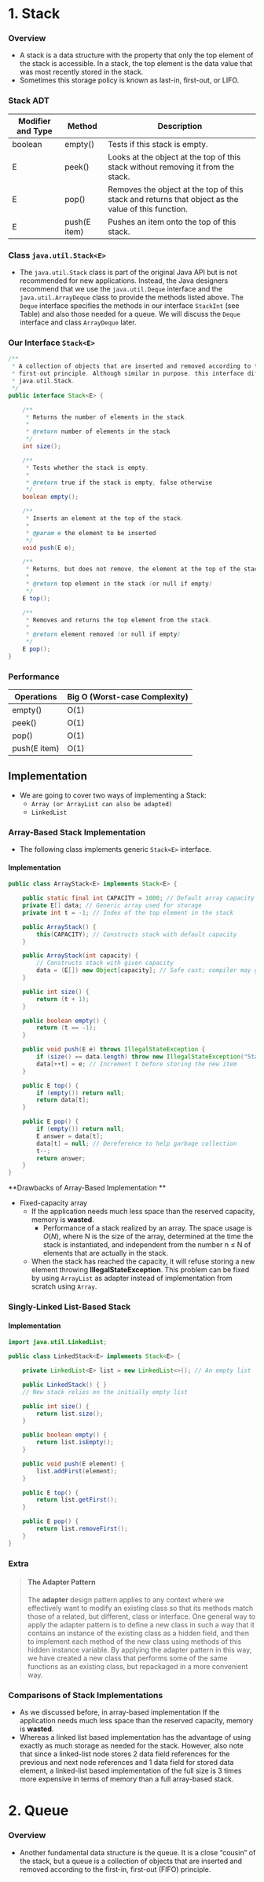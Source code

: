 # 1. Stack

### Overview

- A stack is a data structure with the property that only the top element of the stack is accessible. In a stack, the top element is the data value that was most recently stored in the stack. 
- Sometimes this storage policy is known as last-in, first-out, or LIFO.



### Stack ADT

| Modifier and Type | Method       | Description                                                  |
| ----------------- | ------------ | ------------------------------------------------------------ |
| boolean           | empty()      | Tests if this stack is empty.                                |
| E                 | peek()       | Looks at the object at the top of this stack without removing it from the stack. |
| E                 | pop()        | Removes the object at the top of this stack and returns that object as the value of this function. |
| E                 | push(E item) | Pushes an item onto the top of this stack.                   |



### Class `java.util.Stack<E>`

- The `java.util.Stack` class is part of the original Java API but is not recommended for new applications. Instead, the Java designers recommend that we use the `java.util.Deque` interface and the `java.util.ArrayDeque` class to provide the methods listed above. The `Deque` interface specifies the methods in our interface `StackInt` (see Table) and also those needed for a queue. We will discuss the `Deque` interface and class `ArrayDeque` later.



### Our Interface `Stack<E>`

```java
/**
 * A collection of objects that are inserted and removed according to the last-in
 * first-out principle. Although similar in purpose, this interface differs from
 * java.util.Stack.
 */
public interface Stack<E> {

    /**
     * Returns the number of elements in the stack.
     * 
     * @return number of elements in the stack
     */
    int size();

    /**
     * Tests whether the stack is empty.
     * 
     * @return true if the stack is empty, false otherwise
     */
    boolean empty();

    /**
     * Inserts an element at the top of the stack.
     * 
     * @param e the element to be inserted
     */
    void push(E e);

    /**
     * Returns, but does not remove, the element at the top of the stack.
     * 
     * @return top element in the stack (or null if empty)
     */
    E top();

    /**
     * Removes and returns the top element from the stack.
     * 
     * @return element removed (or null if empty)
     */
    E pop();
}
```



### Performance

| Operations   | Big O (Worst-case Complexity) |
| ------------ | ----------------------------- |
| empty()      | O(1)                          |
| peek()       | O(1)                          |
| pop()        | O(1)                          |
| push(E item) | O(1)                          |



## Implementation

- We are going to cover two ways of implementing a Stack:
  - `Array (or ArrayList can also be adapted)` 
  - `LinkedList`



### Array-Based Stack Implementation

- The following class implements generic `Stack<E>` interface.

#### Implementation

```java
public class ArrayStack<E> implements Stack<E> {

    public static final int CAPACITY = 1000; // Default array capacity
    private E[] data; // Generic array used for storage
    private int t = -1; // Index of the top element in the stack

    public ArrayStack() {
        this(CAPACITY); // Constructs stack with default capacity
    }

    public ArrayStack(int capacity) {
        // Constructs stack with given capacity
        data = (E[]) new Object[capacity]; // Safe cast; compiler may give warning
    }

    public int size() {
        return (t + 1);
    }

    public boolean empty() {
        return (t == -1);
    }

    public void push(E e) throws IllegalStateException {
        if (size() == data.length) throw new IllegalStateException("Stack is full");
        data[++t] = e; // Increment t before storing the new item
    }

    public E top() {
        if (empty()) return null;
        return data[t];
    }

    public E pop() {
        if (empty()) return null;
        E answer = data[t];
        data[t] = null; // Dereference to help garbage collection
        t--;
        return answer;
    }
}
```

**Drawbacks of Array-Based Implementation	**

- Fixed-capacity array
  - If the application needs much less space than the reserved capacity, memory is **wasted**.
    - Performance of a stack realized by an array. The space usage is $O(N)$, where N is the size of the array, determined at the time the stack is instantiated, and independent from the number n $\leq$ N of elements that are actually in the stack.
  - When the stack has reached the capacity, it will refuse storing a new element throwing **IllegalStateException**. This problem can be fixed by using `ArrayList` as adapter instead of implementation from scratch using `Array`.



### Singly-Linked List-Based Stack

#### Implementation

```java
import java.util.LinkedList;

public class LinkedStack<E> implements Stack<E> {

    private LinkedList<E> list = new LinkedList<>(); // An empty list

    public LinkedStack() { }
    // New stack relies on the initially empty list

    public int size() {
        return list.size();
    }

    public boolean empty() {
        return list.isEmpty();
    }

    public void push(E element) {
        list.addFirst(element);
    }

    public E top() {
        return list.getFirst();
    }

    public E pop() {
        return list.removeFirst();
    }
}
```



### Extra

> #### The Adapter Pattern
>
> The **adapter** design pattern applies to any context where we effectively want to modify an existing class so that its methods match those of a related, but different, class or interface. One general way to apply the adapter pattern is to define a new class in such a way that it contains an instance of the existing class as a hidden field, and then to implement each method of the new class using methods of this hidden instance variable. By applying the adapter pattern in this way, we have created a new class that performs some of the same functions as an existing class, but repackaged in a more convenient way.



### Comparisons of Stack Implementations

- As we discussed before, in array-based implementation If the application needs much less space than the reserved capacity, memory is **wasted**.
- Whereas a linked list based implementation has the advantage of using exactly as much storage as needed for the stack. However, also note that since a linked-list node stores 2 data field references for the previous and next node references and 1 data field for stored data element, a linked-list based implementation of the full size is 3 times more expensive in terms of memory than a full array-based stack.



# 2. Queue

### Overview

- Another fundamental data structure is the queue. It is a close “cousin” of the stack, but a queue is a collection of objects that are inserted and removed according to the first-in, first-out (FIFO) principle.



### 